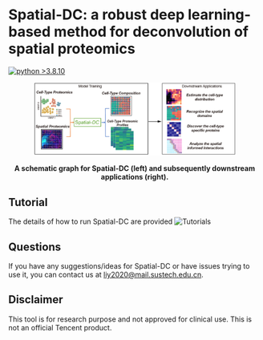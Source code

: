 # Spatial-DC: a robust deep learning-based method for deconvolution of spatial proteomics
[![python >3.8.10](https://img.shields.io/badge/python-3.8.10-brightgreen)](https://www.python.org/)

<p align="center">
  <img width="80%" src=workflow.jpg>
</p>

<p align="center"><strong>A schematic graph for Spatial-DC (left) and subsequently downstream applications (right). </strong></p>

## Tutorial
The details of how to run Spatial-DC are provided ![Tutorials](https://liyuan-bioinfo.github.io/Spatial-DC/)

## Questions
If you have any suggestions/ideas for Spatial-DC or have issues trying to use it, you can contact us at liy2020@mail.sustech.edu.cn.

## Disclaimer
This tool is for research purpose and not approved for clinical use.
This is not an official Tencent product.
